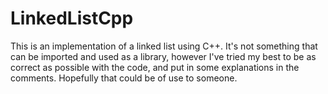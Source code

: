# LinkedListCpp
This is an implementation of a linked list using C++. It's not something that can be imported and used as a library, however I've tried my best to be as correct as possible with the code, and put in some explanations in the comments. Hopefully that could be of use to someone.
